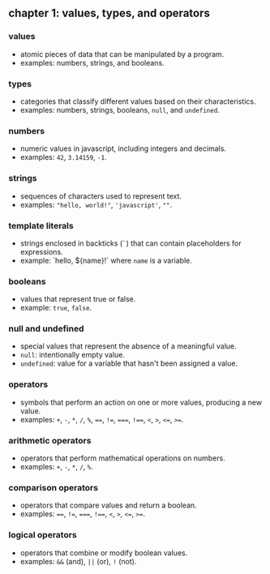 ## chapter 1: values, types, and operators

### values

- atomic pieces of data that can be manipulated by a program.
- examples: numbers, strings, and booleans.

### types

- categories that classify different values based on their characteristics.
- examples: numbers, strings, booleans, `null`, and `undefined`.

### numbers

- numeric values in javascript, including integers and decimals.
- examples: `42`, `3.14159`, `-1`.

### strings

- sequences of characters used to represent text.
- examples: `"hello, world!"`, `'javascript'`, `""`.

### template literals

- strings enclosed in backticks (`` ` ``) that can contain placeholders for expressions.
- example: \`hello, ${name}!\` where `name` is a variable.

### booleans

- values that represent true or false.
- example: `true`, `false`.

### null and undefined

- special values that represent the absence of a meaningful value.
- `null`: intentionally empty value.
- `undefined`: value for a variable that hasn't been assigned a value.

### operators

- symbols that perform an action on one or more values, producing a new value.
- examples: `+`, `-`, `*`, `/`, `%`, `==`, `!=`, `===`, `!==`, `<`, `>`, `<=`, `>=`.

### arithmetic operators

- operators that perform mathematical operations on numbers.
- examples: `+`, `-`, `*`, `/`, `%`.

### comparison operators

- operators that compare values and return a boolean.
- examples: `==`, `!=`, `===`, `!==`, `<`, `>`, `<=`, `>=`.

### logical operators

- operators that combine or modify boolean values.
- examples: `&&` (and), `||` (or), `!` (not).
